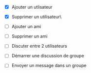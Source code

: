 - [x] Ajouter un utlisateur
- [X] Supprimer un utilisateur\



- [ ] Ajouter un ami
- [ ] Supprimer un ami   



- [ ] Discuter entre 2 utilisateurs   



- [ ] Démarrer une discussion de groupe
- [ ] Envoyer un message dans un groupe
